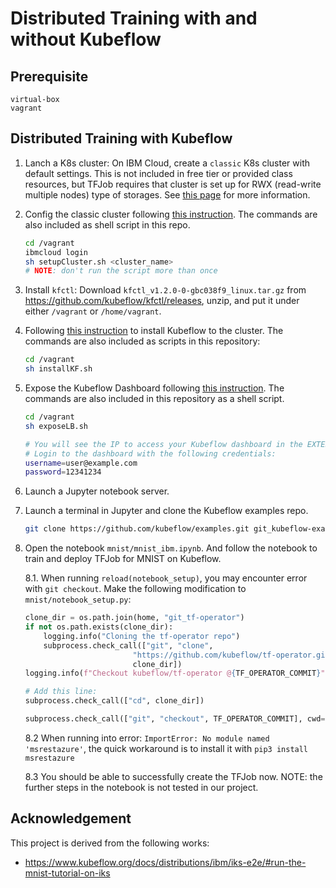 # Distributed Training with and without Kubeflow

## Prerequisite
```
virtual-box
vagrant
```


## Distributed Training with Kubeflow

1. Lanch a K8s cluster: 
   On IBM Cloud, create a `classic` K8s cluster with default settings. This is not included in free tier or provided class resources, but TFJob requires that cluster is set up for RWX (read-write multiple nodes) type of storages. See [this page](https://www.kubeflow.org/docs/distributions/ibm/deploy/install-kubeflow-on-iks) for more information.

2. Config the classic cluster following [this instruction](https://www.kubeflow.org/docs/distributions/ibm/deploy/install-kubeflow-on-iks/#storage-setup-for-a-classic-ibm-cloud-kubernetes-cluster). The commands are also included as shell script in this repo. 
   ```sh
   cd /vagrant 
   ibmcloud login
   sh setupCluster.sh <cluster_name>
   # NOTE: don't run the script more than once 
   ```

3. Install `kfctl`:
   Download `kfctl_v1.2.0-0-gbc038f9_linux.tar.gz` from https://github.com/kubeflow/kfctl/releases, unzip, and put it under either `/vagrant` or `/home/vagrant`.

4. Following [this instruction](https://www.kubeflow.org/docs/distributions/ibm/deploy/install-kubeflow-on-iks/#using-kfctl) to install Kubeflow to the cluster. The commands are also included as scripts in this repository:
   ```sh
   cd /vagrant
   sh installKF.sh
   ```

5. Expose the Kubeflow Dashboard following [this instruction](https://www.kubeflow.org/docs/distributions/ibm/deploy/install-kubeflow-on-iks/#expose-the-kubeflow-endpoint-as-a-loadbalancer). The commands are also included in this repository as a shell script.
    ```sh
    cd /vagrant
    sh exposeLB.sh

    # You will see the IP to access your Kubeflow dashboard in the EXTERNAL_IP column.
    # Login to the dashboard with the following credentials:
    username=user@example.com
    password=12341234
    ```

6. Launch a Jupyter notebook server.

7. Launch a terminal in Jupyter and clone the Kubeflow examples repo.
    ```sh
    git clone https://github.com/kubeflow/examples.git git_kubeflow-examples
    ```

8. Open the notebook `mnist/mnist_ibm.ipynb`. And follow the notebook to train and deploy TFJob for MNIST on Kubeflow.

   8.1. When running `reload(notebook_setup)`, you may encounter error with `git checkout`. Make the following modification to `mnist/notebook_setup.py`:
    ```py
    clone_dir = os.path.join(home, "git_tf-operator")
    if not os.path.exists(clone_dir):
        logging.info("Cloning the tf-operator repo")
        subprocess.check_call(["git", "clone", 
                            "https://github.com/kubeflow/tf-operator.git",
                            clone_dir])
    logging.info(f"Checkout kubeflow/tf-operator @{TF_OPERATOR_COMMIT}")

    # Add this line:
    subprocess.check_call(["cd", clone_dir])

    subprocess.check_call(["git", "checkout", TF_OPERATOR_COMMIT], cwd=clone_dir)
    ``` 

    8.2 When running into error: `ImportError: No module named 'msrestazure'`, the quick workaround is to install it with `pip3 install msrestazure`

    8.3 You should be able to successfully create the TFJob now. NOTE: the further steps in the notebook is not tested in our project.

## Acknowledgement
This project is derived from the following works:
- https://www.kubeflow.org/docs/distributions/ibm/iks-e2e/#run-the-mnist-tutorial-on-iks
